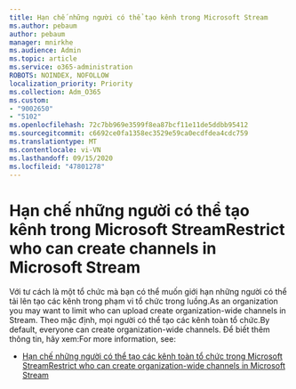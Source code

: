 ```yaml
---
title: Hạn chế những người có thể tạo kênh trong Microsoft Stream
ms.author: pebaum
author: pebaum
manager: mnirkhe
ms.audience: Admin
ms.topic: article
ms.service: o365-administration
ROBOTS: NOINDEX, NOFOLLOW
localization_priority: Priority
ms.collection: Adm_O365
ms.custom:
- "9002650"
- "5102"
ms.openlocfilehash: 72c7bb969e3599f8ea87bcf11e11de5ddbb95412
ms.sourcegitcommit: c6692ce0fa1358ec3529e59ca0ecdfdea4cdc759
ms.translationtype: MT
ms.contentlocale: vi-VN
ms.lasthandoff: 09/15/2020
ms.locfileid: "47801278"
---
```

# <a name="restrict-who-can-create-channels-in-microsoft-stream"></a><span data-ttu-id="32548-102">Hạn chế những người có thể tạo kênh trong Microsoft Stream</span><span class="sxs-lookup"><span data-stu-id="32548-102">Restrict who can create channels in Microsoft Stream</span></span>

<span data-ttu-id="32548-103">Với tư cách là một tổ chức mà bạn có thể muốn giới hạn những người có thể tải lên tạo các kênh trong phạm vi tổ chức trong luồng.</span><span class="sxs-lookup"><span data-stu-id="32548-103">As an organization you may want to limit who can upload create organization-wide channels in Stream.</span></span> <span data-ttu-id="32548-104">Theo mặc định, mọi người có thể tạo các kênh toàn tổ chức.</span><span class="sxs-lookup"><span data-stu-id="32548-104">By default, everyone can create organization-wide channels.</span></span> <span data-ttu-id="32548-105">Để biết thêm thông tin, hãy xem:</span><span class="sxs-lookup"><span data-stu-id="32548-105">For more information, see:</span></span>

- [<span data-ttu-id="32548-106">Hạn chế những người có thể tạo các kênh toàn tổ chức trong Microsoft Stream</span><span class="sxs-lookup"><span data-stu-id="32548-106">Restrict who can create organization-wide channels in Microsoft Stream</span></span>](https://docs.microsoft.com/stream/restrict-companywide-channels)

